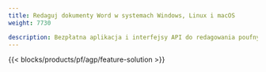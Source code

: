 ```yaml
---
title: Redaguj dokumenty Word w systemach Windows, Linux i macOS 
weight: 7730

description: Bezpłatna aplikacja i interfejsy API do redagowania poufnych informacji w plikach DOC, DOCX i ODT
---
```


{{< blocks/products/pf/agp/feature-solution >}} 

